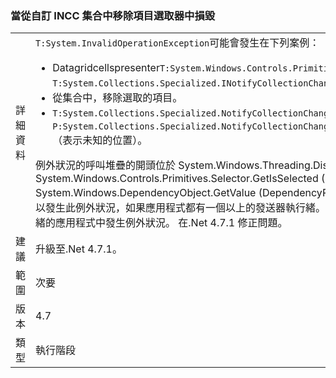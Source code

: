 ### <a name="crash-in-selector-when-removing-an-item-from-a-custom-incc-collection"></a>當從自訂 INCC 集合中移除項目選取器中損毀

|   |   |
|---|---|
|詳細資料|<code>T:System.InvalidOperationException</code>可能會發生在下列案例：<ul><li>Datagridcellspresenter<code>T:System.Windows.Controls.Primitives.Selector</code>是集合的自訂實作與<code>T:System.Collections.Specialized.INotifyCollectionChanged</code>。</li><li>從集合中，移除選取的項目。</li><li><code>T:System.Collections.Specialized.NotifyCollectionChangedEventArgs</code>具有<code>P:System.Collections.Specialized.NotifyCollectionChangedEventArgs.OldStartingIndex</code>=-1 （表示未知的位置）。</li></ul>例外狀況的呼叫堆疊的開頭位於 System.Windows.Threading.Dispatcher.VerifyAccess() 在 System.Windows.Controls.Primitives.Selector.GetIsSelected (DependencyObject System.Windows.DependencyObject.GetValue (DependencyProperty dp)項目） 在.Net 4.5 中可以發生此例外狀況，如果應用程式都有一個以上的發送器執行緒。 在.Net 4.7 也可以與單一發送器執行緒的應用程式中發生例外狀況。 在.Net 4.7.1 修正問題。|
|建議|升級至.Net 4.7.1。|
|範圍|次要|
|版本|4.7|
|類型|執行階段|

